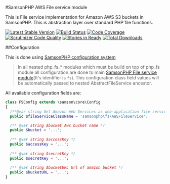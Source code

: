 #SamsonPHP AWS File service module

This is File service implementation for Amazon AWS S3 buckets in SamsonPHP.
This is abstraction layer over standard PHP file functions. 
 
[![Latest Stable Version](https://poser.pugx.org/samsonphp/fs_aws/v/stable.svg)](https://packagist.org/packages/samsonphp/fs_aws)
[![Build Status](https://travis-ci.org/SamsonPHP/fs_aws.svg?branch=master)](https://travis-ci.org/SamsonPHP/fs_aws)
[![Code Coverage](https://scrutinizer-ci.com/g/samsonphp/fs_aws/badges/coverage.png?b=master)](https://scrutinizer-ci.com/g/samsonphp/fs_aws/?branch=master)
[![Scrutinizer Code Quality](https://scrutinizer-ci.com/g/samsonphp/fs_aws/badges/quality-score.png?b=master)](https://scrutinizer-ci.com/g/samsonphp/fs_aws/?branch=master)
[![Stories in Ready](https://badge.waffle.io/samsonphp/fs_aws.png?label=ready&title=Ready)](https://waffle.io/samsonphp/fs_aws) 
[![Total Downloads](https://poser.pugx.org/samsonphp/fs_aws/downloads.svg)](https://packagist.org/packages/samsonphp/fs_aws)

##Configuration  

This is done using [SamsonPHP configuration system](https://github.com/samsonphp/config)

> In all nested php_fs_* modules which must be build on top of php_fs module all configuration are done to main [SamsonPHP File service module](https://github.com/samsonphp/fs)(It's identifier is ```fs```). This configuration class field values will be automatically passed to nested AbstractFileService ancestor.

All available configuration fields are:
```php
class FSConfig extends \samson\core\Config 
{
  /**@var string Set Amazon Web Services as web-application file service using its class name */
  public $fileServiceClassName = 'samsonphp\fs\AWSFileService';

  /** @var string $bucket Aws bucket name */
  public $bucket = '...';
 
  /** @var string $accessKey */
  public $accessKey = '...';
 
  /** @var string $secretKey */
  public $secretKey = '...';
 
  /** @var string $bucketURL Url of amazon bucket */
  public $bucketURL = '...';
}
